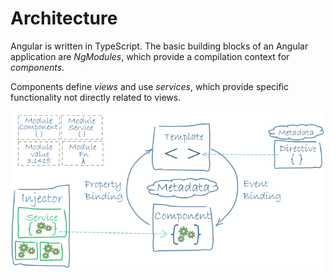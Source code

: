 # Architecture

Angular is written in TypeScript. The basic building blocks of an Angular application are _NgModules_, which provide a compilation context for _components_.

Components define _views_ and use _services_, which provide specific functionality not directly related to views.

![Angular Architecture](../../../.gitbook/assets/image%20%286%29.png)


